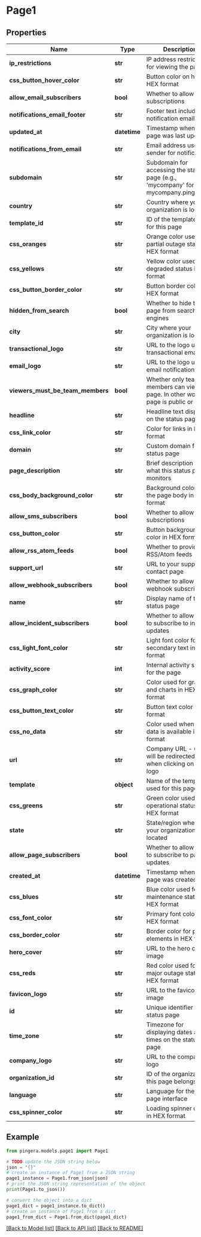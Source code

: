 # Page1


## Properties

Name | Type | Description | Notes
------------ | ------------- | ------------- | -------------
**ip_restrictions** | **str** | IP address restrictions for viewing the page | [optional] 
**css_button_hover_color** | **str** | Button color on hover in HEX format | [optional] 
**allow_email_subscribers** | **bool** | Whether to allow email subscriptions | [optional] 
**notifications_email_footer** | **str** | Footer text included in notification emails | [optional] 
**updated_at** | **datetime** | Timestamp when the page was last updated | [optional] [readonly] 
**notifications_from_email** | **str** | Email address used as sender for notifications | [optional] 
**subdomain** | **str** | Subdomain for accessing the status page (e.g., &#39;mycompany&#39; for mycompany.pingera.ru) | [optional] 
**country** | **str** | Country where your organization is located | [optional] 
**template_id** | **str** | ID of the template used for this page | [optional] 
**css_oranges** | **str** | Orange color used for partial outage status in HEX format | [optional] 
**css_yellows** | **str** | Yellow color used for degraded status in HEX format | [optional] 
**css_button_border_color** | **str** | Button border color in HEX format | [optional] 
**hidden_from_search** | **bool** | Whether to hide this page from search engines | [optional] 
**city** | **str** | City where your organization is located | [optional] 
**transactional_logo** | **str** | URL to the logo used in transactional emails | [optional] 
**email_logo** | **str** | URL to the logo used in email notifications | [optional] 
**viewers_must_be_team_members** | **bool** | Whether only team members can view this page. In other words if page is public or not. | [optional] 
**headline** | **str** | Headline text displayed on the status page | [optional] 
**css_link_color** | **str** | Color for links in HEX format | [optional] 
**domain** | **str** | Custom domain for the status page | [optional] 
**page_description** | **str** | Brief description of what this status page monitors | [optional] 
**css_body_background_color** | **str** | Background color for the page body in HEX format | [optional] 
**allow_sms_subscribers** | **bool** | Whether to allow SMS subscriptions | [optional] 
**css_button_color** | **str** | Button background color in HEX format | [optional] 
**allow_rss_atom_feeds** | **bool** | Whether to provide RSS/Atom feeds | [optional] 
**support_url** | **str** | URL to your support or contact page | [optional] 
**allow_webhook_subscribers** | **bool** | Whether to allow webhook subscriptions | [optional] 
**name** | **str** | Display name of the status page | [optional] 
**allow_incident_subscribers** | **bool** | Whether to allow users to subscribe to incident updates | [optional] 
**css_light_font_color** | **str** | Light font color for secondary text in HEX format | [optional] 
**activity_score** | **int** | Internal activity score for the page | [optional] 
**css_graph_color** | **str** | Color used for graphs and charts in HEX format | [optional] 
**css_button_text_color** | **str** | Button text color in HEX format | [optional] 
**css_no_data** | **str** | Color used when no data is available in HEX format | [optional] 
**url** | **str** | Company URL - users will be redirected there when clicking on the logo | [optional] 
**template** | **object** | Name of the template used for this page | [optional] [readonly] 
**css_greens** | **str** | Green color used for operational status in HEX format | [optional] 
**state** | **str** | State/region where your organization is located | [optional] 
**allow_page_subscribers** | **bool** | Whether to allow users to subscribe to page updates | [optional] 
**created_at** | **datetime** | Timestamp when the page was created | [optional] [readonly] 
**css_blues** | **str** | Blue color used for maintenance status in HEX format | [optional] 
**css_font_color** | **str** | Primary font color in HEX format | [optional] 
**css_border_color** | **str** | Border color for page elements in HEX format | [optional] 
**hero_cover** | **str** | URL to the hero cover image | [optional] 
**css_reds** | **str** | Red color used for major outage status in HEX format | [optional] 
**favicon_logo** | **str** | URL to the favicon image | [optional] 
**id** | **str** | Unique identifier for the status page | [optional] [readonly] 
**time_zone** | **str** | Timezone for displaying dates and times on the status page | [optional] 
**company_logo** | **str** | URL to the company logo | [optional] 
**organization_id** | **str** | ID of the organization this page belongs to | [optional] [readonly] 
**language** | **str** | Language for the status page interface | [optional] 
**css_spinner_color** | **str** | Loading spinner color in HEX format | [optional] 

## Example

```python
from pingera.models.page1 import Page1

# TODO update the JSON string below
json = "{}"
# create an instance of Page1 from a JSON string
page1_instance = Page1.from_json(json)
# print the JSON string representation of the object
print(Page1.to_json())

# convert the object into a dict
page1_dict = page1_instance.to_dict()
# create an instance of Page1 from a dict
page1_from_dict = Page1.from_dict(page1_dict)
```
[[Back to Model list]](../README.md#documentation-for-models) [[Back to API list]](../README.md#documentation-for-api-endpoints) [[Back to README]](../README.md)


